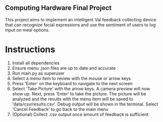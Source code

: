 ## Computing Hardware Final Project

This project aims to implement an intelligent Val feedback collecting device that can recognize facial expressions and use the sentiment of users to log input on meal options.

# Instructions

1. Install all dependencies
2. Ensure menu .json files are up to date and accurate
3. Run main.py as superuser
4. Select a menu item to review with the mouse or arrow keys
5. Press 'Enter' on the keyboard to navigate to the next screen
6. Select 'Take Picture' with the arrow keys. A camera preview will now show up. Next, press 'Enter' to take the picture. The picture will be analyzed and the results with the menu item will be saved to 'data/csv/results.csv'. Debug output will be shown in the terminal. Select 'Cancel Feedback' to go back to the main menu
7. (Optional) Collect .csv output once amount of feedback is sufficient
